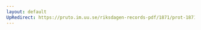 ```yaml
---
layout: default
UpRedirect: https://pruto.im.uu.se/riksdagen-records-pdf/1871/prot-1871--fk--131.pdf
---
```

